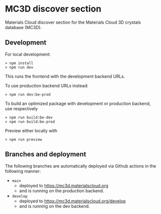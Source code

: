 # MC3D discover section

Materials Cloud discover section for the Materials Cloud 3D crystals database (MC3D).

## Development

For local development:

```
> npm install
> npm run dev
```

This runs the frontend with the development backend URLs.

To use production backend URLs instead:

```
> npm run dev:be-prod
```

To build an optimized package with development or production backend, use respectively

```
> npm run build:be-dev
> npm run build:be-prod
```

Preview either locally with

```
> npm run preview
```

## Branches and deployment

The following branches are automatically deployed via Github actions in the following manner:

- `main`
  - deployed to https://mc3d.materialscloud.org
  - and is running on the production backend.
- `develop`
  - deployed to https://mc3d.materialscloud.org/develop
  - and is running on the dev backend.
